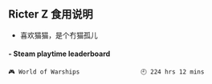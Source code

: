 ## Ricter Z 食用说明
- 喜欢猫猫，是个冇猫孤儿

<!-- steam-box start -->
#### - Steam playtime leaderboard
```text
🎮 World of Warships                 🕘 224 hrs 12 mins
```
<!-- Powered by https://github.com/YouEclipse/steam-box . -->
<!-- steam-box end -->

